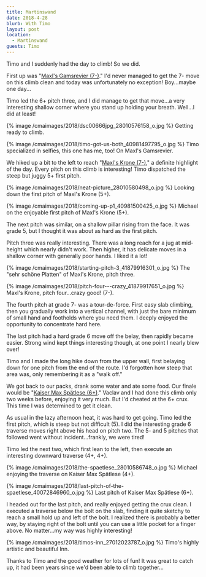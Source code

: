```yaml
---
title: Martinswand
date: 2018-4-28
blurb: With Timo
layout: post
location:
  - Martinswand
guests: Timo
---
```


Timo and I suddenly had the day to climb! So we did.

First up was "[Maxl's Gamsrevier (7-)](https://www.bergsteigen.com/klettern/tirol/karwendel/maxls-gamsrevier)."
I'd never managed to get the 7- move on this climb clean and today was unfortunately
no exception! Boy...maybe one day...

Timo led the 6+ pitch three, and I did manage to get that move...a very interesting
shallow corner where you stand up holding your breath. Well...I did at least!

{% image /cmaimages/2018/dsc00666jpg_28010576158_o.jpg %}
Getting ready to climb.


{% image /cmaimages/2018/timo-got-us-both_40981497795_o.jpg %}
Timo specialized in selfies, this one has me, too! On Maxl's Gamsrevier.


We hiked up a bit to the left to reach "[Maxl's Krone (7-)](https://www.bergsteigen.com/klettern/tirol/karwendel/maxls-krone),"
a definite highlight of the day. Every pitch on this climb is interesting!
Timo dispatched the steep but juggy 5+ first pitch.

{% image /cmaimages/2018/neat-picture_28010580498_o.jpg %}
Looking down the first pitch of Maxl's Krone (5+).


{% image /cmaimages/2018/coming-up-p1_40981500425_o.jpg %}
Michael on the enjoyable first pitch of Maxl's Krone (5+).


The next pitch was similar, on a shallow pillar rising from the face.
It was grade 5, but I thought it was about as hard as the first pitch.

Pitch three was really interesting. There was a long reach for a jug at
mid-height which nearly didn't work. Then higher, it has delicate moves
in a shallow corner with generally poor hands. I liked it a lot!

{% image /cmaimages/2018/starting-pitch-3_41879916301_o.jpg %}
The "sehr schöne Platten" of Maxl's Krone, pitch three.


{% image /cmaimages/2018/pitch-four---crazy_41879917651_o.jpg %}
Maxl's Krone, pitch four...crazy good! (7-).


The fourth pitch at grade 7- was a tour-de-force. First easy slab climbing, then
you gradually work into a vertical channel, with just the bare minimum of
small hand and footholds where you need them. I deeply enjoyed the opportunity
to concentrate hard here.

The last pitch had a hard grade 6 move off the belay, then rapidly became easier.
Strong wind kept things interesting though, at one point I nearly blew over!

Timo and I made the long hike down from the upper wall, first belaying down for one
pitch from the end of the route. I'd forgotten how steep that area was, only remembering
it as a "walk off." 

We got back to our packs, drank some water and ate some food.
Our finale would be "[Kaiser Max Spätlese (6+)](https://www.bergsteigen.com/klettern/tirol/karwendel/kaiser-max-spaetlese)." 
Vaclav and I had done this climb only two weeks before,
enjoying it very much. But I'd cheated at the 6+ crux. This time I was determined
to get it clean.

As usual in the lazy afternoon heat, it was hard to get going. Timo led the
first pitch, which is steep but not difficult (5). I did the interesting
grade 6 traverse moves right above his head on pitch two. The 5- and 5
pitches that followed went without incident...frankly, we were tired!

Timo led the next two, which first lean to the left, then execute an interesting
downward traverse (4+, 4+).

{% image /cmaimages/2018/the-spaetlese_28010586748_o.jpg %}
Michael enjoying the traverse on Kaiser Max Spätlese (4+).


{% image /cmaimages/2018/last-pitch-of-the-spaetlese_40072846960_o.jpg %}
Last pitch of Kaiser Max Spätlese (6+).


I headed out for the last pitch, and really enjoyed getting the crux clean.
I executed a traverse below the bolt on the slab, finding it quite sketchy to
reach a small hold up and left of the bolt. I realized there is probably a 
better way, by staying right of the bolt until you can use a little pocket
for a finger above. No matter...my way was highly interesting!

{% image /cmaimages/2018/timos-inn_27012023787_o.jpg %}
Timo's highly artistic and beautiful Inn.



Thanks to Timo and the good weather for lots of fun! It was great to catch up,
it had been years since we'd been able to climb together...

